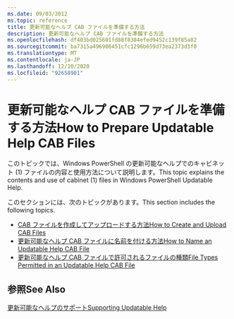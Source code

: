 ```yaml
---
ms.date: 09/03/2012
ms.topic: reference
title: 更新可能なヘルプ CAB ファイルを準備する方法
description: 更新可能なヘルプ CAB ファイルを準備する方法
ms.openlocfilehash: df403bd025601fd88f8384efed9452c139f85a82
ms.sourcegitcommit: ba7315a496986451cfc1296b659d73ea2373d3f0
ms.translationtype: MT
ms.contentlocale: ja-JP
ms.lasthandoff: 12/10/2020
ms.locfileid: "92658901"
---
```

# <a name="how-to-prepare-updatable-help-cab-files"></a><span data-ttu-id="5e2b5-103">更新可能なヘルプ CAB ファイルを準備する方法</span><span class="sxs-lookup"><span data-stu-id="5e2b5-103">How to Prepare Updatable Help CAB Files</span></span>

<span data-ttu-id="5e2b5-104">このトピックでは、Windows PowerShell の更新可能なヘルプでのキャビネット (1) ファイルの内容と使用方法について説明します。</span><span class="sxs-lookup"><span data-stu-id="5e2b5-104">This topic explains the contents and use of cabinet (1) files in Windows PowerShell Updatable Help.</span></span>

<span data-ttu-id="5e2b5-105">このセクションには、次のトピックがあります。</span><span class="sxs-lookup"><span data-stu-id="5e2b5-105">This section includes the following topics.</span></span>

- [<span data-ttu-id="5e2b5-106">CAB ファイルを作成してアップロードする方法</span><span class="sxs-lookup"><span data-stu-id="5e2b5-106">How to Create and Upload CAB Files</span></span>](./how-to-create-and-upload-cab-files.md)
- [<span data-ttu-id="5e2b5-107">更新可能なヘルプ CAB ファイルに名前を付ける方法</span><span class="sxs-lookup"><span data-stu-id="5e2b5-107">How to Name an Updatable Help CAB File</span></span>](./how-to-name-an-updatable-help-cab-file.md)
- [<span data-ttu-id="5e2b5-108">更新可能なヘルプ CAB ファイルで許可されるファイルの種類</span><span class="sxs-lookup"><span data-stu-id="5e2b5-108">File Types Permitted in an Updatable Help CAB File</span></span>](./file-types-permitted-in-an-updatable-help-cab-file.md)

## <a name="see-also"></a><span data-ttu-id="5e2b5-109">参照</span><span class="sxs-lookup"><span data-stu-id="5e2b5-109">See Also</span></span>

[<span data-ttu-id="5e2b5-110">更新可能なヘルプのサポート</span><span class="sxs-lookup"><span data-stu-id="5e2b5-110">Supporting Updatable Help</span></span>](./supporting-updatable-help.md)
